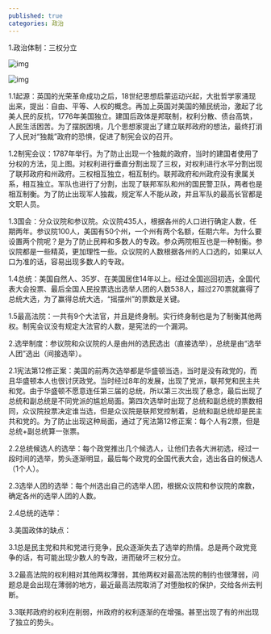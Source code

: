 ```yaml
---
published: true
categories: 政治
---
```

1.政治体制：三权分立

![img](https://pica.zhimg.com/80/v2-ffaee6084b7c74b99d8de1d9905c7a64_720w.png?source=d16d100b)






![img](https://picx.zhimg.com/80/v2-07e382c06e268cac6baa3aeeb2d2f867_720w.png?source=d16d100b)






1.1起源：英国的光荣革命成功之后，18世纪思想启蒙运动兴起，大批哲学家涌现出来，提出：自由、平等、人权的概念。再加上英国对美国的殖民统治，激起了北美人民的反抗，1776年美国独立。建国后政体是邦联制，权利分散、债台高筑，人民生活困苦。为了摆脱困境，几个思想家提出了建立联邦政府的想法，最终打消了人民对“独裁”政府的恐惧，促进了制宪会议的召开。

1.2制宪会议：1787年举行。为了防止出现一个独裁的政府，当时的建国者使用了分权的方法，见上图。对权利进行垂直分割出现了三权，对权利进行水平分割出现了联邦政府和州政府。三权相互独立，相互制约。联邦政府和州政府没有隶属关系，相互独立。军队也进行了分割，出现了联邦军队和州的国民警卫队，两者也是相互制衡。为了防止出现军人独裁，规定军人不能从政，并且军队的最高长官都是文职人员。

1.3国会：分众议院和参议院。众议院435人，根据各州的人口进行确定人数，任期两年。参议院100人，美国有50个州，一个州有两个名额，任期六年。为什么要设置两个院呢？是为了防止民粹和多数人的专政。参众两院相互也是一种制衡。参议院都是一些精英，更加理性一些。众议院的人数根据各州的人口选的，如果以人口为准的话，容易出现多数人的专政。

1.4总统：美国自然人、35岁、在美国居住14年以上。经过全国巡回初选，全国代表大会投票、最后全国人民投票选出选举人团的人数538人，超过270票就赢得了总统大选，为了赢得总统大选，“摇摆州”的票数是关键。

1.5最高法院：一共有9个大法官，并且是终身制。实行终身制也是为了制衡其他两权。制宪会议没有规定大法官的人数，是宪法的一个漏洞。

2.选举制度：参议院和众议院的人是由州的选民选出（直接选举），总统是由“选举人团”选出（间接选举）。

2.1宪法第12修正案：美国的前两次选举都是华盛顿当选，当时是没有政党的，而且华盛顿本人也很讨厌政党。当时经过8年的发展，出现了党派，联邦党和民主共和党。由于华盛顿不愿意连任第三届的总统，所以第三次出现了悬念，最后出现了总统和副总统是不同党派的尴尬局面。第四次选举时出现了总统和副总统的票数相同，众议院投票决定谁当选，但是众议院是联邦党控制着，总统和副总统却是民主共和党的。为了防止出现这种局面，通过了宪法第12修正案：每个人有2票，但是总统+副总统算一张票。

2.2总统候选人的选举：每个政党推出几个候选人，让他们去各大洲初选，经过一段时间的选举，势头逐渐明显，最后每个政党的全国代表大会，选出各自的候选人（1个人）。

2.3选举人团的选举：每个州选出自己的选举人团，根据众议院和参议院的席数，确定各州的选举人团的人数。

2.4总统的选举：

3.美国政体的缺点：

3.1总是民主党和共和党进行竞争，民众逐渐失去了选举的热情。总是两个政党竞争的话，有可能出现少数人的专政，进而破坏三权分立。

3.2最高法院的权利相对其他两权薄弱，其他两权对最高法院的制约也很薄弱，问题总是会出现在薄弱的地方，最近最高法院取消了对堕胎权的保护，交给各州去判断。

3.3联邦政府的权利在削弱，州政府的权利逐渐的在增强。甚至出现了有的州出现了独立的势头。